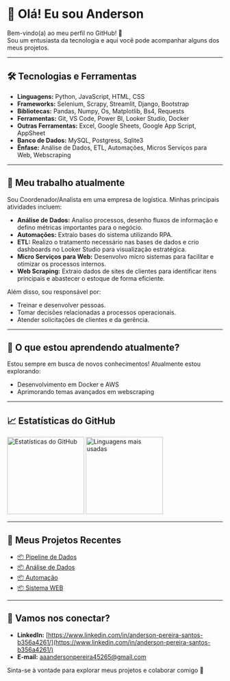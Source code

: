# 👋 Olá! Eu sou Anderson

Bem-vindo(a) ao meu perfil no GitHub! 🚀  
Sou um entusiasta da tecnologia e aqui você pode acompanhar alguns dos meus projetos.

---

## 🛠️ Tecnologias e Ferramentas  
- **Linguagens:** Python, JavaScript, HTML, CSS  
- **Frameworks:** Selenium, Scrapy, Streamlit, Django, Bootstrap
- **Bibliotecas:** Pandas, Numpy, Os, Matplotlib, Bs4, Requests
- **Ferramentas:** Git, VS Code, Power BI, Looker Studio, Docker
- **Outras Ferramentas:** Excel, Google Sheets, Google App Script, AppSheet
- **Banco de Dados:** MySQL, Postgress, Sqlite3
- **Ênfase:** Análise de Dados, ETL, Automações, Micros Serviços para Web, Webscraping

---

## 🌱 Meu trabalho atualmente  
Sou Coordenador/Analista em uma empresa de logística. Minhas principais atividades incluem:  

- **Análise de Dados:** Analiso processos, desenho fluxos de informação e defino métricas importantes para o negócio.  
- **Automações:** Extraio bases do sistema utilizando RPA.  
- **ETL:** Realizo o tratamento necessário nas bases de dados e crio dashboards no Looker Studio para visualização estratégica.  
- **Micro Serviços para Web:** Desenvolvo micro sistemas para facilitar e otimizar os processos internos.  
- **Web Scraping:** Extraio dados de sites de clientes para identificar itens principais e abastecer o estoque de forma eficiente.  

Além disso, sou responsável por:  
- Treinar e desenvolver pessoas.  
- Tomar decisões relacionadas a processos operacionais.  
- Atender solicitações de clientes e da gerência.  

---

## 🌱 O que estou aprendendo atualmente?  
Estou sempre em busca de novos conhecimentos! Atualmente estou explorando:  
- Desenvolvimento em Docker e AWS  
- Aprimorando temas avançados em webscraping  

---

## 📈 Estatísticas do GitHub  
<div>
  <img height="180em" src="https://github-readme-stats.vercel.app/api?username=Andersonps-dev&show_icons=true&theme=radical" alt="Estatísticas do GitHub">
  <img height="180em" src="https://github-readme-stats.vercel.app/api/top-langs/?username=Andersonps-dev&layout=compact&theme=radical" alt="Linguagens mais usadas">
</div>

---

## 🚀 Meus Projetos Recentes  
- [📦 Pipeline de Dados](https://github.com/Andersonps-dev/pipeline-dados)  
- [📦 Análise de Dados](https://github.com/Andersonps-dev/analise-dados-chrun)  
- [📦 Automação](https://github.com/Andersonps-dev/gerar-html_e_enviar-email)  
- [📦 Sistema WEB](https://github.com/Andersonps-dev/solen-sistema-django)  

---

## 🤝 Vamos nos conectar?  
- **LinkedIn:** [https://www.linkedin.com/in/anderson-pereira-santos-b356a4261/](https://www.linkedin.com/in/anderson-pereira-santos-b356a4261/)  
- **E-mail:** [aaandersonpereira45265@gmail.com](aaandersonpereira45265@gmail.com)  

Sinta-se à vontade para explorar meus projetos e colaborar comigo 🚀

